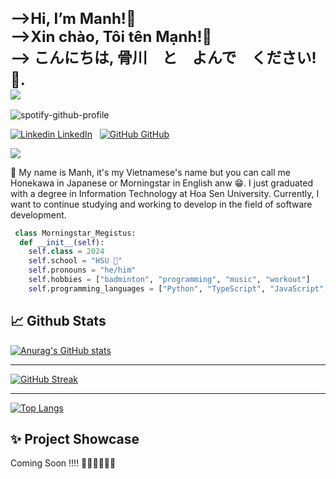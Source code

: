   <h1 style="font-size:1.5rem;"> 
    -->Hi, I’m Manh!👋 
    <br>
    -->Xin chào, Tôi tên Mạnh!👋
    <br>
    --> こんにちは, 骨川　と　よんで　ください!👋.　　
    <br>
    <img src="https://github.com/manhvipro123/manhvipro123/assets/88925958/b15e5de9-1b9e-431a-9b97-d69d379b6047"/>
  </h1>

![spotify-github-profile](https://spotify-github-profile.vercel.app/api/view?uid=31kmywnpdgolx6hjabjhis27donq&cover_image=true&theme=novatorem&show_offline=true&background_color=121212&interchange=true&bar_color=121212&interchange=true&bar_color=53b14f&bar_color_cover=true)

[![Linkedin](https://i.sstatic.net/gVE0j.png) LinkedIn](https://www.linkedin.com/in/ducmanh1810)
&nbsp;
[![GitHub](https://i.sstatic.net/tskMh.png) GitHub](https://github.com/manhvipro123)

![](https://komarev.com/ghpvc/?username=manhvipro123&base=1000&color=brightgreen&label=HANDSOME+POINT)
<p>
  👨 My name is Manh, it's my Vietnamese's name but you can call me Honekawa in Japanese or Morningstar in English anw 😁. I just graduated with a degree in Information Technology at Hoa Sen University. Currently, I want to continue studying and working to develop in the field of software development.
</p>

```Python
 class Morningstar_Megistus:
  def __init__(self):
    self.class = 2024
    self.school = "HSU 🐘"
    self.pronouns = "he/him"
    self.hobbies = ["badminton", "programming", "music", "workout"]
    self.programming_languages = ["Python", "TypeScript", "JavaScript", "Dart","Java","C/C++","Kotlint"]
```

 <h2>📈 Github Stats</h2>
 
[![Anurag's GitHub stats](https://github-readme-stats.vercel.app/api?username=manhvipro123&theme=radical&show_icons=true)](https://github.com/anuraghazra/github-readme-stats)

--------------------------------
[![GitHub Streak](https://streak-stats.demolab.com/?user=manhvipro123&theme=radical)](https://git.io/streak-stats)

--------------------------------
[![Top Langs](https://github-readme-stats.vercel.app/api/top-langs/?username=manhvipro123&layout=compact&theme=radical)](https://github.com/anuraghazra/github-readme-stats)

 <h2>✨ Project Showcase</h2>
 <p>Coming Soon !!!! 🫶🏻🫶🏻🫶🏻</p>



